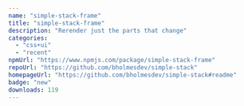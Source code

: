 ```yaml
---
name: "simple-stack-frame"
title: "simple-stack-frame"
description: "Rerender just the parts that change"
categories:
  - "css+ui"
  - "recent"
npmUrl: "https://www.npmjs.com/package/simple-stack-frame"
repoUrl: "https://github.com/bholmesdev/simple-stack"
homepageUrl: "https://github.com/bholmesdev/simple-stack#readme"
badge: "new"
downloads: 119
---
```

